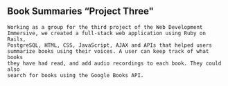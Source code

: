 ## Book Summaries “Project Three" 
    Working as a group for the third project of the Web Development
    Immersive, we created a full-stack web application using Ruby on Rails,
    PostgreSQL, HTML, CSS, JavaScript, AJAX and APIs that helped users
    summarize books using their voices. A user can keep track of what books
    they have had read, and add audio recordings to each book. They could also
    search for books using the Google Books API.
